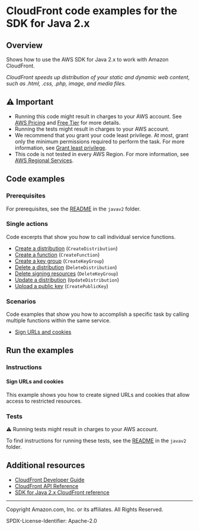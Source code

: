 <!--Generated by WRITEME on 2023-09-12 00:35:07.274655 (UTC)-->
# CloudFront code examples for the SDK for Java 2.x

## Overview

Shows how to use the AWS SDK for Java 2.x to work with Amazon CloudFront.

<!--custom.overview.start-->
<!--custom.overview.end-->

*CloudFront speeds up distribution of your static and dynamic web content, such as .html, .css, .php, image, and media files.*

## ⚠ Important

* Running this code might result in charges to your AWS account. See [AWS Pricing](https://aws.amazon.com/pricing/?aws-products-pricing.sort-by=item.additionalFields.productNameLowercase&aws-products-pricing.sort-order=asc&awsf.Free%20Tier%20Type=*all&awsf.tech-category=*all) and [Free Tier](https://aws.amazon.com/free/?all-free-tier.sort-by=item.additionalFields.SortRank&all-free-tier.sort-order=asc&awsf.Free%20Tier%20Types=*all&awsf.Free%20Tier%20Categories=*all) for more details.
* Running the tests might result in charges to your AWS account.
* We recommend that you grant your code least privilege. At most, grant only the minimum permissions required to perform the task. For more information, see [Grant least privilege](https://docs.aws.amazon.com/IAM/latest/UserGuide/best-practices.html#grant-least-privilege).
* This code is not tested in every AWS Region. For more information, see [AWS Regional Services](https://aws.amazon.com/about-aws/global-infrastructure/regional-product-services).

<!--custom.important.start-->
<!--custom.important.end-->

## Code examples

### Prerequisites

For prerequisites, see the [README](../../README.md#Prerequisites) in the `javav2` folder.


<!--custom.prerequisites.start-->
<!--custom.prerequisites.end-->

### Single actions

Code excerpts that show you how to call individual service functions.

* [Create a distribution](src/main/java/com/example/cloudfront/CreateDistribution.java#L11) (`CreateDistribution`)
* [Create a function](src/main/java/com/example/cloudfront/CreateFunction.java#L62) (`CreateFunction`)
* [Create a key group](src/main/java/com/example/cloudfront/CreateKeyGroup.java#L11) (`CreateKeyGroup`)
* [Delete a distribution](src/main/java/com/example/cloudfront/DeleteDistribution.java#L11) (`DeleteDistribution`)
* [Delete signing resources](src/main/java/com/example/cloudfront/DeleteSigningResources.java#L11) (`DeleteKeyGroup`)
* [Update a distribution](src/main/java/com/example/cloudfront/ModifyDistribution.java#L56) (`UpdateDistribution`)
* [Upload a public key](src/main/java/com/example/cloudfront/CreatePublicKey.java#L11) (`CreatePublicKey`)

### Scenarios

Code examples that show you how to accomplish a specific task by calling multiple
functions within the same service.

* [Sign URLs and cookies](src/main/java/com/example/cloudfront/CreateCannedPolicyRequest.java)

## Run the examples

### Instructions


<!--custom.instructions.start-->
<!--custom.instructions.end-->



#### Sign URLs and cookies

This example shows you how to create signed URLs and cookies that allow access to restricted resources.


<!--custom.scenario_prereqs.cloudfront_CloudFrontUtilities.start-->
<!--custom.scenario_prereqs.cloudfront_CloudFrontUtilities.end-->


<!--custom.scenarios.cloudfront_CloudFrontUtilities.start-->
<!--custom.scenarios.cloudfront_CloudFrontUtilities.end-->

### Tests

⚠ Running tests might result in charges to your AWS account.


To find instructions for running these tests, see the [README](../../README.md#Tests)
in the `javav2` folder.



<!--custom.tests.start-->
<!--custom.tests.end-->

## Additional resources

* [CloudFront Developer Guide](https://docs.aws.amazon.com/AmazonCloudFront/latest/DeveloperGuide/Introduction.html)
* [CloudFront API Reference](https://docs.aws.amazon.com/cloudfront/latest/APIReference/Welcome.html)
* [SDK for Java 2.x CloudFront reference](https://sdk.amazonaws.com/java/api/latest/software/amazon/awssdk/services/cloudfront/package-summary.html)

<!--custom.resources.start-->
<!--custom.resources.end-->

---

Copyright Amazon.com, Inc. or its affiliates. All Rights Reserved.

SPDX-License-Identifier: Apache-2.0
